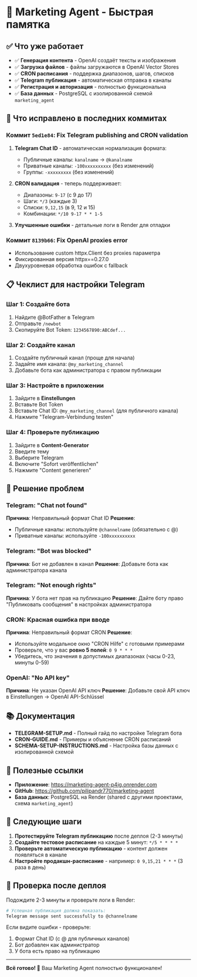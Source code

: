 # 🚀 Marketing Agent - Быстрая памятка

## ✅ Что уже работает

- ✅ **Генерация контента** - OpenAI создаёт тексты и изображения
- ✅ **Загрузка файлов** - файлы загружаются в OpenAI Vector Stores
- ✅ **CRON расписания** - поддержка диапазонов, шагов, списков
- ✅ **Telegram публикация** - автоматическая отправка в каналы
- ✅ **Регистрация и авторизация** - полностью функциональна
- ✅ **База данных** - PostgreSQL с изолированной схемой `marketing_agent`

## 🔧 Что исправлено в последних коммитах

### Коммит `5ed1e84`: Fix Telegram publishing and CRON validation
1. **Telegram Chat ID** - автоматическая нормализация формата:
   - Публичные каналы: `kanalname` → `@kanalname`
   - Приватные каналы: `-100xxxxxxxxxx` (без изменений)
   - Группы: `-xxxxxxxxx` (без изменений)

2. **CRON валидация** - теперь поддерживает:
   - Диапазоны: `9-17` (с 9 до 17)
   - Шаги: `*/3` (каждые 3)
   - Списки: `9,12,15` (в 9, 12 и 15)
   - Комбинации: `*/10 9-17 * * 1-5`

3. **Улучшенные ошибки** - детальные логи в Render для отладки

### Коммит `8139b66`: Fix OpenAI proxies error
- Использование custom httpx.Client без proxies параметра
- Фиксированная версия httpx==0.27.0
- Двухуровневая обработка ошибок с fallback

## 📋 Чеклист для настройки Telegram

### Шаг 1: Создайте бота
1. Найдите @BotFather в Telegram
2. Отправьте `/newbot`
3. Скопируйте Bot Token: `1234567890:ABCdef...`

### Шаг 2: Создайте канал
1. Создайте публичный канал (проще для начала)
2. Задайте имя канала: `@my_marketing_channel`
3. Добавьте бота как администратора с правом публикации

### Шаг 3: Настройте в приложении
1. Зайдите в **Einstellungen**
2. Вставьте Bot Token
3. Вставьте Chat ID: `@my_marketing_channel` (для публичного канала)
4. Нажмите "Telegram-Verbindung testen"

### Шаг 4: Проверьте публикацию
1. Зайдите в **Content-Generator**
2. Введите тему
3. Выберите Telegram
4. Включите "Sofort veröffentlichen"
5. Нажмите "Content generieren"

## 🐛 Решение проблем

### Telegram: "Chat not found"
**Причина**: Неправильный формат Chat ID
**Решение**: 
- Публичные каналы: используйте `@channelname` (обязательно с @)
- Приватные каналы: используйте `-100xxxxxxxxxx`

### Telegram: "Bot was blocked"
**Причина**: Бот не добавлен в канал
**Решение**: Добавьте бота как администратора канала

### Telegram: "Not enough rights"
**Причина**: У бота нет прав на публикацию
**Решение**: Дайте боту право "Публиковать сообщения" в настройках администратора

### CRON: Красная ошибка при вводе
**Причина**: Неправильный формат CRON
**Решение**: 
- Используйте модальное окно "CRON Hilfe" с готовыми примерами
- Проверьте, что у вас **ровно 5 полей**: `0 9 * * *`
- Убедитесь, что значения в допустимых диапазонах (часы 0-23, минуты 0-59)

### OpenAI: "No API key"
**Причина**: Не указан OpenAI API ключ
**Решение**: Добавьте свой API ключ в Einstellungen → OpenAI API-Schlüssel

## 📚 Документация

- **TELEGRAM-SETUP.md** - Полный гайд по настройке Telegram бота
- **CRON-GUIDE.md** - Примеры и объяснение CRON расписаний
- **SCHEMA-SETUP-INSTRUCTIONS.md** - Настройка базы данных с изолированной схемой

## 🔗 Полезные ссылки

- **Приложение**: https://marketing-agent-p4ig.onrender.com
- **GitHub**: https://github.com/pilipandr770/marketing-agent
- **База данных**: PostgreSQL на Render (shared с другими проектами, схема `marketing_agent`)

## 🎯 Следующие шаги

1. **Протестируйте Telegram публикацию** после деплоя (2-3 минуты)
2. **Создайте тестовое расписание** на каждые 5 минут: `*/5 * * * *`
3. **Проверьте автоматическую публикацию** - контент должен появляться в канале
4. **Настройте продакшн-расписание** - например: `0 9,15,21 * * *` (3 раза в день)

## 🚨 Проверка после деплоя

Подождите 2-3 минуты и проверьте логи в Render:

```bash
# Успешная публикация должна показать:
Telegram message sent successfully to @channelname
```

Если видите ошибки - проверьте:
1. Формат Chat ID (с @ для публичных каналов)
2. Бот добавлен как администратор
3. У бота есть право на публикацию

---

**Всё готово! 🎉** Ваш Marketing Agent полностью функционален!
